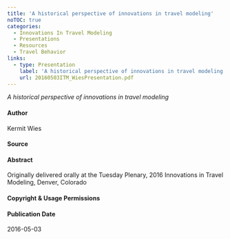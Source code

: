 ```yaml
---
title: 'A historical perspective of innovations in travel modeling'
noTOC: true
categories:
  - Innovations In Travel Modeling
  - Presentations
  - Resources
  - Travel Behavior
links:
  - type: Presentation
    label: 'A historical perspective of innovations in travel modeling'
    url: 20160503ITM_WiesPresentation.pdf
---
```


_A historical perspective of innovations in travel modeling_

#### Author

Kermit Wies

#### Source

#### Abstract

Originally delivered orally at the Tuesday Plenary, 2016 Innovations in Travel Modeling, Denver, Colorado

#### Copyright & Usage Permissions

#### Publication Date

2016-05-03
